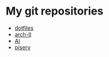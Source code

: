 # My git repositories

* [dotfiles](https://github.com/mochisvelas/dotfiles/)
* [arch-II](https://github.com/mochisvelas/arch-II)
* [AI](https://github.com/mochisvelas/artificial-intelligence)
* [piserv](https://github.com/mochisvelas/piserv.git)
